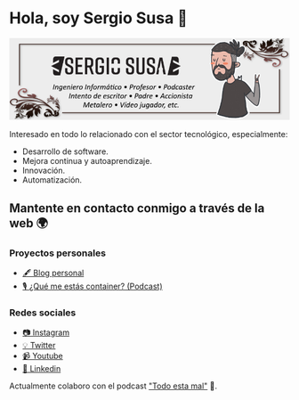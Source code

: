 # Hola, soy Sergio Susa 👋

![Sergio Susa](https://github.com/sergiosusa/sergiosusa/raw/master/images/header.png)

Interesado en todo lo relacionado con el sector tecnológico, especialmente:

- Desarrollo de software.
- Mejora continua y autoaprendizaje.
- Innovación.
- Automatización.

## Mantente en contacto conmigo a través de la web 🌍

### Proyectos personales
- [🖋 Blog personal](https://sergiosusa.com/)
- [🎙 ¿Qué me estás container? (Podcast)](https://www.ivoox.com/podcast-que-me-estas-container_sq_f1675569_1.html)

### Redes sociales
- [📷 Instagram](https://www.instagram.com/sergiosusa/)
- [💡 Twitter](https://twitter.com/sergiosusa)
- [📹 Youtube](https://www.youtube.com/sergiosusa)
- [👔 Linkedin](https://www.linkedin.com/in/sergiosusa/)

Actualmente colaboro con el podcast ["Todo esta mal"](http://todoestamal.com/) 🤦.

